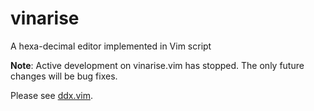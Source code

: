 # vinarise
A hexa-decimal editor implemented in Vim script

**Note**: Active development on vinarise.vim has stopped. The only future
changes will be bug fixes.

Please see [ddx.vim](https://github.com/Shougo/ddx.vim).
